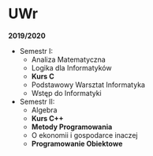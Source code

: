 # UWr
**2019/2020**
* Semestr I:
	* Analiza Matematyczna 
	* Logika dla Informatyków
	* **Kurs C**
	* Podstawowy Warsztat Informatyka
	* Wstęp do Informatyki
* Semestr II:
	* Algebra
	* **Kurs C++**
	* **Metody Programowania**
	* O ekonomii i gospodarce inaczej
	* **Programowanie Obiektowe**
